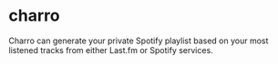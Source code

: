 # charro
Charro can generate your private Spotify playlist based on your most listened tracks from either Last.fm or Spotify services.
